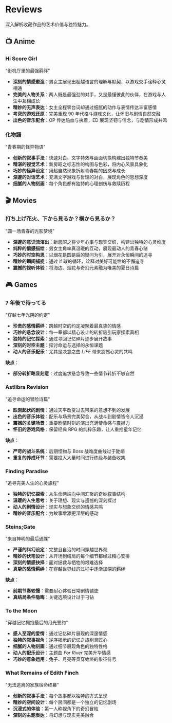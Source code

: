 # Reviews

深入解析收藏作品的艺术价值与独特魅力。

## 📺 Anime

### Hi Score Girl

"街机厅里的最强羁绊"

- **深刻的情感塑造**：男女主展现出超越语言的理解与默契，以游戏交手诠释心灵相通
- **完美的人物关系**：两人既是最强劲的对手，又是最懂彼此的伙伴，在游戏与人生中互相成长
- **精妙的无声表达**：女主全程零台词却通过细腻的动作与表情传达丰富感情
- **考究的游戏还原**：完美重现 90 年代格斗游戏文化，让怀旧与剧情自然交融
- **出色的音乐配合**：OP 传达热血与执着，ED 展现坚韧与信念，与剧情形成共鸣

### 化物語

"青春期的怪异物语"

- **创新的叙事手法**：快速对白、文字特效与画面切换构建出独特节奏美
- **精湛的视觉艺术**：新房昭之标志性的构图与色彩，将内心风景具象化
- **巧妙的怪异设定**：用超自然现象折射青春期的困惑与成长
- **深邃的对话艺术**：充满文字游戏与哲理的对白，展现角色的思想深度
- **细腻的人物刻画**：每个角色都有独特的心理创伤与救赎历程

## 🎬 Movies

### 打ち上げ花火、下から見るか？横から見るか？

"圆一场青春的光影梦境"

- **深邃的意识流演出**：新房昭之将少年心事与现实交织，构建出独特的心灵维度
- **纯粹的情感描绘**：男女主角率真温暖的互动，展现最动人的青春心绪
- **巧妙的时空构思**：以烟花是圆是扁的疑问为引，展开对永恒瞬间的追寻
- **精妙的瞬间捕捉**：通过 if 球的循环，诠释对美好可能性的不懈追寻
- **震撼的视听体验**：将海边、烟花与奇幻元素融为唯美的夏日诗篇

## 🎮 Games

### 7 年後で待ってる

"穿越七年光阴的约定"

- **珍贵的感情羁绊**：跨越时空的约定凝聚着最真挚的情感
- **巧妙的悬念设计**：每一章都以精心设计的转折吸引玩家探索真相
- **独特的记忆探索**：通过寻回记忆碎片逐步展开故事
- **深刻的时空主题**：探讨命运与选择的永恒课题
- **动人的音乐配乐**：尤其是决意之曲 _LIFE_ 带来震撼心灵的共鸣

**缺点**：

- **部分转折略显刻意**：过度追求悬念导致一些情节转折不够自然

### Astlibra Revision

"追寻命运的冒险诗篇"

- **跌宕起伏的剧情**：通过天平改变过去带来的意想不到的发展
- **出色的音乐体验**：配乐与场景完美契合，从战斗到剧情皆令人沉浸
- **震撼的关键场景**：重要剧情时刻的演出充满使命感与震撼力
- **怀旧的游戏风格**：保留经典 RPG 的纯粹乐趣，让人重拾童年记忆

**缺点**：

- **严苛的战斗系统**：后期怪物与 Boss 战难度曲线过于陡峭
- **重复的养成环节**：需要投入大量时间进行练级与装备收集

### Finding Paradise

"追寻完美人生的心灵旅程"

- **独特的记忆探索**：从生命两端向中间汇聚的奇妙叙事结构
- **温暖的人生思考**：关于理想、现实与遗憾的深刻探讨
- **动人的剧情设计**：现实与想象交织的情感共鸣
- **精妙的音乐配合**：为故事增添更深层的感动

### Steins;Gate

"来自神明的最后通牒"

- **严谨的科幻设定**：完整且自洽的时间穿越世界观
- **精妙的伏笔设计**：从开场到结局的每个细节都经过精心安排
- **深刻的情感抉择**：面对拯救与牺牲的艰难选择
- **真挚的感情羁绊**：在穿越世界线的过程中逐渐加深的羁绊

**缺点**：

- **前期节奏较慢**：需要耐心体验日常剧情铺垫
- **真结局条件隐晦**：关键选项设计过于刁钻

### To the Moon

"穿越记忆拥抱最后的月光誓约"

- **感人至深的爱情**：通过记忆碎片展现的深邃情感
- **独特的叙事视角**：逆序揭示的记忆之旅别具匠心
- **细腻的人物刻画**：通过细节展现角色的独特性格
- **动人的配乐设计**：主题曲 _For River_ 完美升华情感
- **巧妙的意象运用**：兔子、月亮等贯穿始终的象征符号

### What Remains of Edith Finch

"无法逃离的家族宿命终幕"

- **创新的叙事手法**：每个故事都以独特的方式呈现
- **精妙的空间设计**：每个房间都是一个独立的记忆剧场
- **沉浸式的体验**：第一人称视角下的奇幻冒险
- **深刻的主题表达**：将幻想与现实完美融合
